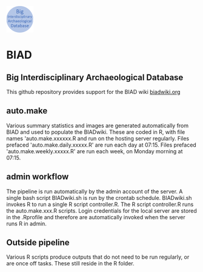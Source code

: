 <a href="http://biadwiki.org/"><img src="tools/logos/BIAD.logo.round.png" alt="BIAD" height="70"/></a>
# BIAD
## Big Interdisciplinary Archaeological Database
This github repository provides support for the BIAD wiki [biadwiki.org](http://biadwiki.org/) 

## auto.make
Various summary statistics and images are generated automatically from BIAD and used to populate the BIADwiki.
These are coded in R, with file names 'auto.make.xxxxxx.R and run on the hosting server regularly. 
Files prefaced 'auto.make.daily.xxxxx.R' are run each day at 07:15.
Files prefaced 'auto.make.weekly.xxxxx.R' are run each week, on Monday morning at 07:15.

## admin workflow
The pipeline is run automatically by the admin account of the server.
A single bash script BIADwiki.sh is run by the crontab schedule. 
BIADwiki.sh invokes R to run a single R script controller.R.
The R script controller.R runs the auto.make.xxx.R scripts.
Login credentials for the local server are stored in the .Rprofile and therefore are automatically invoked when the server runs R in admin.

## Outside pipeline
Various R scripts produce outputs that do not need to be run regularly, or are once off tasks. 
These still reside in the R folder.

